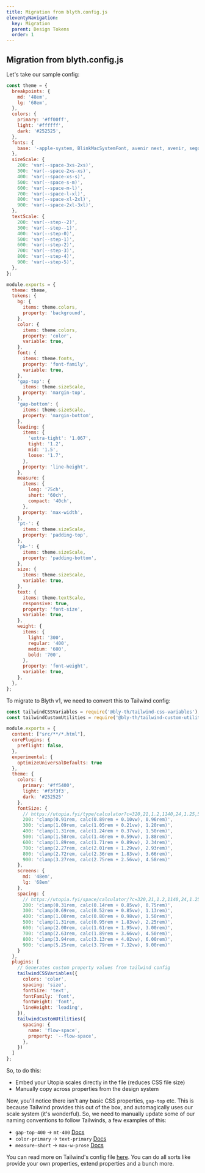 ```yaml
---
title: Migration from blyth.config.js
eleventyNavigation:
  key: Migration
  parent: Design Tokens
  order: 1
---
```


## Migration from blyth.config.js

Let's take our sample config:


```js
const theme = {
  breakpoints: {
    md: '48em',
    lg: '68em',
  },
  colors: {
    primary: '#ff00ff',
    light: '#ffffff',
    dark: '#252525',
  },
  fonts: {
    base: '-apple-system, BlinkMacSystemFont, avenir next, avenir, segoe ui, helvetica neue, helvetica, Ubuntu, roboto, noto, arial, sans-serif',
  },
  sizeScale: {
    200: 'var(--space-3xs-2xs)',
    300: 'var(--space-2xs-xs)',
    400: 'var(--space-xs-s)',
    500: 'var(--space-s-m)',
    600: 'var(--space-m-l)',
    700: 'var(--space-l-xl)',
    800: 'var(--space-xl-2xl)',
    900: 'var(--space-2xl-3xl)',
  },
  textScale: {
    200: 'var(--step--2)',
    300: 'var(--step--1)',
    400: 'var(--step-0)',
    500: 'var(--step-1)',
    600: 'var(--step-2)',
    700: 'var(--step-3)',
    800: 'var(--step-4)',
    900: 'var(--step-5)',
  },
};

module.exports = {
  theme: theme,
  tokens: {
    bg: {
      items: theme.colors,
      property: 'background',
    },
    color: {
      items: theme.colors,
      property: 'color',
      variable: true,
    },
    font: {
      items: theme.fonts,
      property: 'font-family',
      variable: true,
    },
    'gap-top': {
      items: theme.sizeScale,
      property: 'margin-top',
    },
    'gap-bottom': {
      items: theme.sizeScale,
      property: 'margin-bottom',
    },
    leading: {
      items: {
        'extra-tight': '1.067',
        tight: '1.2',
        mid: '1.5',
        loose: '1.7',
      },
      property: 'line-height',
    },
    measure: {
      items: {
        long: '75ch',
        short: '60ch',
        compact: '40ch',
      },
      property: 'max-width',
    },
    'pt-': {
      items: theme.sizeScale,
      property: 'padding-top',
    },
    'pb-': {
      items: theme.sizeScale,
      property: 'padding-bottom',
    },
    size: {
      items: theme.sizeScale,
      variable: true,
    },
    text: {
      items: theme.textScale,
      responsive: true,
      property: 'font-size',
      variable: true,
    },
    weight: {
      items: {
        light: '300',
        regular: '400',
        medium: '600',
        bold: '700',
      },
      property: 'font-weight',
      variable: true,
    },
  },
};
```

To migrate to Blyth v1, we need to convert this to Tailwind config:

```js
const tailwindCSSVariables = require('@bly-th/tailwind-css-variables');
const tailwindCustomUtilities = require('@bly-th/tailwind-custom-utilities');

module.exports = {
  content: ["src/**/*.html"],
  corePlugins: {
    preflight: false,
  },
  experimental: {
    optimizeUniversalDefaults: true
  },
  theme: {
    colors: {
      primary: '#ff5400',
      light: '#f3f3f3',
      dark: '#252525'
    },
    fontSize: {
      // https://utopia.fyi/type/calculator?c=320,21,1.2,1140,24,1.25,5,2,&s=0.75%7C0.5%7C0.25,1.5%7C2%7C3%7C4%7C6,s-l&g=s,l,xl,12
      200: 'clamp(0.91rem, calc(0.89rem + 0.10vw), 0.96rem)',
      300: 'clamp(1.09rem, calc(1.05rem + 0.21vw), 1.20rem)',
      400: 'clamp(1.31rem, calc(1.24rem + 0.37vw), 1.50rem)',
      500: 'clamp(1.58rem, calc(1.46rem + 0.59vw), 1.88rem)',
      600: 'clamp(1.89rem, calc(1.71rem + 0.89vw), 2.34rem)',
      700: 'clamp(2.27rem, calc(2.01rem + 1.29vw), 2.93rem)',
      800: 'clamp(2.72rem, calc(2.36rem + 1.83vw), 3.66rem)',
      900: 'clamp(3.27rem, calc(2.75rem + 2.56vw), 4.58rem)'
    },
    screens: {
      md: '48em',
      lg: '68em'
    },
    spacing: {
      // https://utopia.fyi/space/calculator/?c=320,21,1.2,1140,24,1.25,5,2,&s=0.75%7C0.5%7C0.25,1.5%7C2%7C3%7C4%7C6,s-l
      200: 'clamp(0.31rem, calc(0.14rem + 0.85vw), 0.75rem)',
      300: 'clamp(0.69rem, calc(0.52rem + 0.85vw), 1.13rem)',
      400: 'clamp(1.00rem, calc(0.80rem + 0.98vw), 1.50rem)',
      500: 'clamp(1.31rem, calc(0.95rem + 1.83vw), 2.25rem)',
      600: 'clamp(2.00rem, calc(1.61rem + 1.95vw), 3.00rem)',
      700: 'clamp(2.63rem, calc(1.89rem + 3.66vw), 4.50rem)',
      800: 'clamp(3.94rem, calc(3.13rem + 4.02vw), 6.00rem)',
      900: 'clamp(5.25rem, calc(3.79rem + 7.32vw), 9.00rem)'
    }
  },
  plugins: [
    // Generates custom property values from tailwind config
    tailwindCSSVariables({
      colors: 'color',
      spacing: 'size',
      fontSize: 'text',
      fontFamily: 'font',
      fontWeight: 'font',
      lineHeight: 'leading',
    }),
    tailwindCustomUtilities({
      spacing: {
        name: 'flow-space',
        property: '--flow-space',
      },
    })
  ]
};
```

So, to do this:

- Embed your Utopia scales directly in the file (reduces CSS file size)
- Manually copy across properties from the design system

Now, you'll notice there isn't any basic CSS properties, `gap-top` etc. This is because Tailwind provides this out of the box, and automagically uses our scale system (it's wonderful). So, we need to manually update some of our naming conventions to follow Tailwinds, a few examples of this:

- `gap-top-400` -> `mt-400` [Docs](https://tailwindcss.com/docs/margin#add-margin-to-a-single-side)
- `color-primary` -> `text-primary` [Docs](https://tailwindcss.com/docs/text-color)
- `measure-short` -> `max-w-prose` [Docs](https://tailwindcss.com/docs/max-width)

You can read more on Tailwind's config file [here](https://tailwindcss.com/docs/configuration). You can do all sorts like provide your own properties, extend properties and a bunch more.